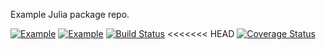 Example Julia package repo.

[![Example](http://pkg.julialang.org/badges/Example_release.svg)](http://pkg.julialang.org/?pkg=Example&ver=release)
[![Example](http://pkg.julialang.org/badges/Example_nightly.svg)](http://pkg.julialang.org/?pkg=Example&ver=nightly)
[![Build Status](https://travis-ci.org/JuliaLang/Example.jl.svg?branch=master)](https://travis-ci.org/JuliaLang/Example.jl)
<<<<<<< HEAD
[![Coverage Status](https://coveralls.io/repos/JuliaLang/Example.jl/badge.svg?branch=master)](https://coveralls.io/r/JuliaLang/Example.jl?branch=master)

